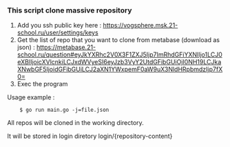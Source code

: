 ### This script clone massive repository

1) Add you ssh public key here : https://vogsphere.msk.21-school.ru/user/settings/keys
2) Get the list of repo that you want to clone from metabase (download as json) : https://metabase.21-school.ru/question#eyJkYXRhc2V0X3F1ZXJ5Ijp7ImRhdGFiYXNlIjo1LCJ0eXBlIjoicXVlcnkiLCJxdWVyeSI6eyJzb3VyY2UtdGFibGUiOjI0NH19LCJkaXNwbGF5IjoidGFibGUiLCJ2aXN1YWxpemF0aW9uX3NldHRpbmdzIjp7fX0=
3) Exec the program 

Usage example :

```
	$ go run main.go -j=file.json
```

All repos will be cloned in the working directory.

It will be stored in login diretory
login/{repository-content}
